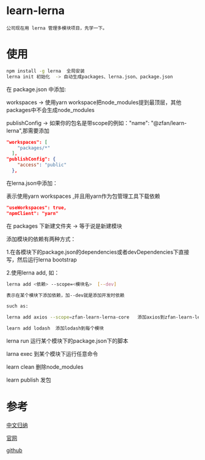 # learn-lerna

`公司现在用 lerna 管理多模块项目，先学一下。`


# 使用
```bash
npm install -g lerna  全局安装
lerna init 初始化  -> 自动生成packages、lerna.json、package.json
```

在 package.json 中添加:

workspaces -> 使用yarn workspace把node_modules提到最顶层，其他packages中不会生成node_modules

publishConfig -> 如果你的包名是带scope的例如："name": "@zfan/learn-lerna",那需要添加

```json
"workspaces": [
    "packages/*"
  ],
"publishConfig": {
    "access": "public"
  },
```

在lerna.json中添加：

表示使用yarn workspaces ,并且用yarn作为包管理工具下载依赖

```json
"useWorkspaces": true,
"npmClient": "yarn"
```

在 packages 下新建文件夹 -> 等于说是新建模块

添加模块的依赖有两种方式：

1.在各模块下的package.json的dependencies或者devDependencies下直接写，然后运行lerna bootstrap

2.使用lerna add, 如：

```bash
lerna add <依赖> --scope=<模块名>  [--dev]

表示在某个模块下添加依赖，加--dev就是添加开发时依赖

such as:

lerna add axios --scope=zfan-learn-lerna-core   添加axios到zfan-learn-lerna-core模块

learn add lodash  添加lodash到每个模块
```


lerna run  运行某个模块下的package.json下的脚本

larna exec 到某个模块下运行任意命令

learn clean 删除node_modules

learn publish 发包

# 参考
[中文归纳](https://segmentfault.com/a/1190000019350611)

[官网](https://lerna.js.org/)

[github](https://github.com/lerna/lerna#lernajson)